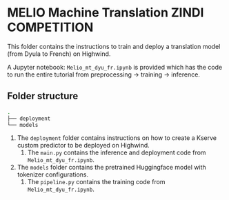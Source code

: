 # MELIO Machine Translation ZINDI COMPETITION

This folder contains the instructions to train and deploy a translation model (from Dyula to French) on Highwind.


A Jupyter notebook: `Melio_mt_dyu_fr.ipynb` is provided which has the code to run the entire tutorial from preprocessing -> training -> inference.

## Folder structure

```bash
.
├── deployment
└── models
```

1. The `deployment` folder contains instructions on how to create a Kserve custom predictor to be deployed on Highwind.
    1. The `main.py` contains the inference and deployment code from `Melio_mt_dyu_fr.ipynb`.
1. The `models` folder contains the pretrained Huggingface model with tokenizer configurations.
    1. The `pipeline.py` contains the training code from `Melio_mt_dyu_fr.ipynb`.